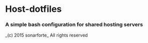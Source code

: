 <h1>Host-dotfiles</h1>
<h3>A simple bash configuration for shared hosting servers</h3>
_(c) 2015 sonarforte_
All rights reserved
